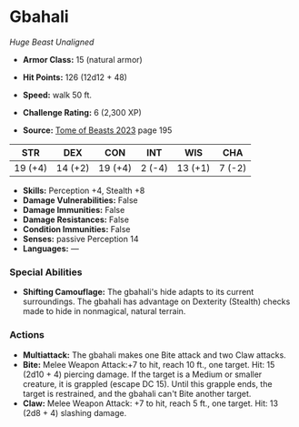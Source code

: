 # Gbahali

*Huge* *Beast* *Unaligned*

- **Armor Class:** 15 (natural armor)
- **Hit Points:** 126 (12d12 + 48)
- **Speed:** walk 50 ft.

- **Challenge Rating:** 6 (2,300 XP)
- **Source:** [Tome of Beasts 2023](https://koboldpress.com/kpstore/product/tome-of-beasts-1-2023-edition/) page 195

| STR | DEX | CON | INT | WIS | CHA |
| --- | --- | --- | --- | --- | --- |
| 19 (+4) | 14 (+2) | 19 (+4) | 2 (-4) | 13 (+1) | 7 (-2) |

- **Skills:** Perception +4, Stealth +8
- **Damage Vulnerabilities:** False
- **Damage Immunities:** False
- **Damage Resistances:** False
- **Condition Immunities:** False
- **Senses:** passive Perception 14
- **Languages:** —

### Special Abilities

- **Shifting Camouflage:** The gbahali's hide adapts to its current surroundings. The gbahali has advantage on Dexterity (Stealth) checks made to hide in nonmagical, natural terrain.

### Actions

- **Multiattack:** The gbahali makes one Bite attack and two Claw attacks.
- **Bite:** Melee Weapon Attack:+7 to hit, reach 10 ft., one target. Hit: 15 (2d10 + 4) piercing damage. If the target is a Medium or smaller creature, it is grappled (escape DC 15). Until this grapple ends, the target is restrained, and the gbahali can't Bite another target.
- **Claw:** Melee Weapon Attack: +7 to hit, reach 5 ft., one target. Hit: 13 (2d8 + 4) slashing damage.
